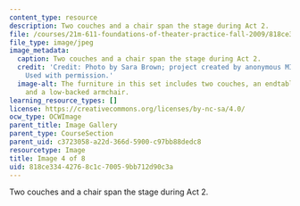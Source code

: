 ```yaml
---
content_type: resource
description: Two couches and a chair span the stage during Act 2.
file: /courses/21m-611-foundations-of-theater-practice-fall-2009/818ce33442768c1c70059bb712d90c3a_IMG_0581.jpg
file_type: image/jpeg
image_metadata:
  caption: Two couches and a chair span the stage during Act 2.
  credit: 'Credit: Photo by Sara Brown; project created by anonymous MIT students.
    Used with permission.'
  image-alt: The furniture in this set includes two couches, an endtable, a lamp,
    and a low-backed armchair.
learning_resource_types: []
license: https://creativecommons.org/licenses/by-nc-sa/4.0/
ocw_type: OCWImage
parent_title: Image Gallery
parent_type: CourseSection
parent_uid: c3723058-a22d-366d-5900-c97bb88dedc8
resourcetype: Image
title: Image 4 of 8
uid: 818ce334-4276-8c1c-7005-9bb712d90c3a
---
```

Two couches and a chair span the stage during Act 2.